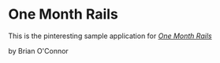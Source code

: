 # One Month Rails

This is the pinteresting sample application for
[*One Month Rails*](http://onemonthrails.com)

by Brian O'Connor